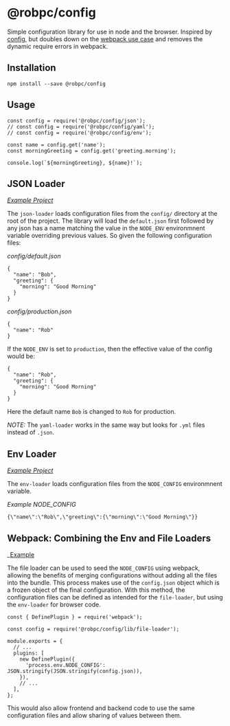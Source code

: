 # @robpc/config

Simple configuration library for use in node and the browser. Inspired by [config](https://github.com/lorenwest/node-config), but doubles down on the [webpack use case](https://github.com/lorenwest/node-config/wiki/Webpack-Usage) and removes the dynamic require errors in webpack.

## Installation

    npm install --save @robpc/config

## Usage

    const config = require('@robpc/config/json');
    // const config = require('@robpc/config/yaml');
    // const config = require('@robpc/config/env');

    const name = config.get('name');
    const morningGreeting = config.get('greeting.morning');

    console.log(`${morningGreeting}, ${name}!`);

## JSON Loader

_[Example Project](examples/node)_

The `json-loader` loads configuration files from the `config/` directory at the root of the project. The library will load the `default.json` first followed by any json has a name matching the value in the `NODE_ENV` environmnent variable overriding previous values. So given the following configuration files:

_config/default.json_

    {
      "name": "Bob",
      "greeting": {
        "morning": "Good Morning"
      }
    }

_config/production.json_

    {
      "name": "Rob"
    }

If the `NODE_ENV` is set to `production`, then the effective value of the config would be:

    {
      "name": "Rob",
      "greeting": {
        "morning": "Good Morning"
      }
    }

Here the default name `Bob` is changed to `Rob` for production.

_NOTE:_ The `yaml-loader` works in the same way but looks for `.yml` files instead of `.json`.

## Env Loader

_[Example Project](examples/browser)_

The `env-loader` loads configuration files from the `NODE_CONFIG` environmnent variable.

_Example NODE_CONFIG_

    {\"name\":\"Rob\",\"greeting\":{\"morning\":\"Good Morning\"}}

## Webpack: Combining the Env and File Loaders

_[Example](examples/browser/webpack.config.js)

The file loader can be used to seed the `NODE_CONFIG` using webpack, allowing the benefits of merging configurations without adding all the files into the bundle. This process makes use of the `config.json` object which is a frozen object of the final configuration. With this method, the configuration files can be defined as intended for the `file-loader`, but using the `env-loader` for browser code.

    const { DefinePlugin } = require('webpack');

    const config = require('@robpc/config/lib/file-loader');

    module.exports = {
      // ...
      plugins: [
        new DefinePlugin({
          'process.env.NODE_CONFIG': JSON.stringify(JSON.stringify(config.json)),
        }),
        // ...
      ],
    };

This would also allow frontend and backend code to use the same configuration files and allow sharing of values between them.